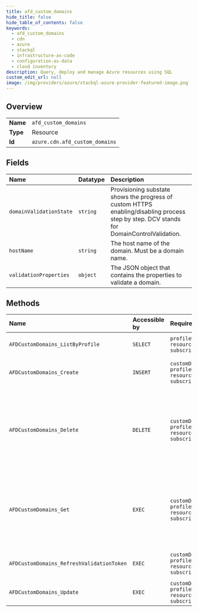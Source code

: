 ```yaml
---
title: afd_custom_domains
hide_title: false
hide_table_of_contents: false
keywords:
  - afd_custom_domains
  - cdn
  - azure    
  - stackql
  - infrastructure-as-code
  - configuration-as-data
  - cloud inventory
description: Query, deploy and manage Azure resources using SQL
custom_edit_url: null
image: /img/providers/azure/stackql-azure-provider-featured-image.png
---
```

  
    

## Overview
<table><tbody>
<tr><td><b>Name</b></td><td><code>afd_custom_domains</code></td></tr>
<tr><td><b>Type</b></td><td>Resource</td></tr>
<tr><td><b>Id</b></td><td><code>azure.cdn.afd_custom_domains</code></td></tr>
</tbody></table>

## Fields
| Name | Datatype | Description |
|:-----|:---------|:------------|
| `domainValidationState` | `string` | Provisioning substate shows the progress of custom HTTPS enabling/disabling process step by step. DCV stands for DomainControlValidation. |
| `hostName` | `string` | The host name of the domain. Must be a domain name. |
| `validationProperties` | `object` | The JSON object that contains the properties to validate a domain. |
## Methods
| Name | Accessible by | Required Params | Description |
|:-----|:--------------|:----------------|:------------|
| `AFDCustomDomains_ListByProfile` | `SELECT` | `profileName, resourceGroupName, subscriptionId` | Lists existing AzureFrontDoor domains. |
| `AFDCustomDomains_Create` | `INSERT` | `customDomainName, profileName, resourceGroupName, subscriptionId` | Creates a new domain within the specified profile. |
| `AFDCustomDomains_Delete` | `DELETE` | `customDomainName, profileName, resourceGroupName, subscriptionId` | Deletes an existing AzureFrontDoor domain with the specified domain name under the specified subscription, resource group and profile. |
| `AFDCustomDomains_Get` | `EXEC` | `customDomainName, profileName, resourceGroupName, subscriptionId` | Gets an existing AzureFrontDoor domain with the specified domain name under the specified subscription, resource group and profile. |
| `AFDCustomDomains_RefreshValidationToken` | `EXEC` | `customDomainName, profileName, resourceGroupName, subscriptionId` | Updates the domain validation token. |
| `AFDCustomDomains_Update` | `EXEC` | `customDomainName, profileName, resourceGroupName, subscriptionId` | Updates an existing domain within a profile. |
